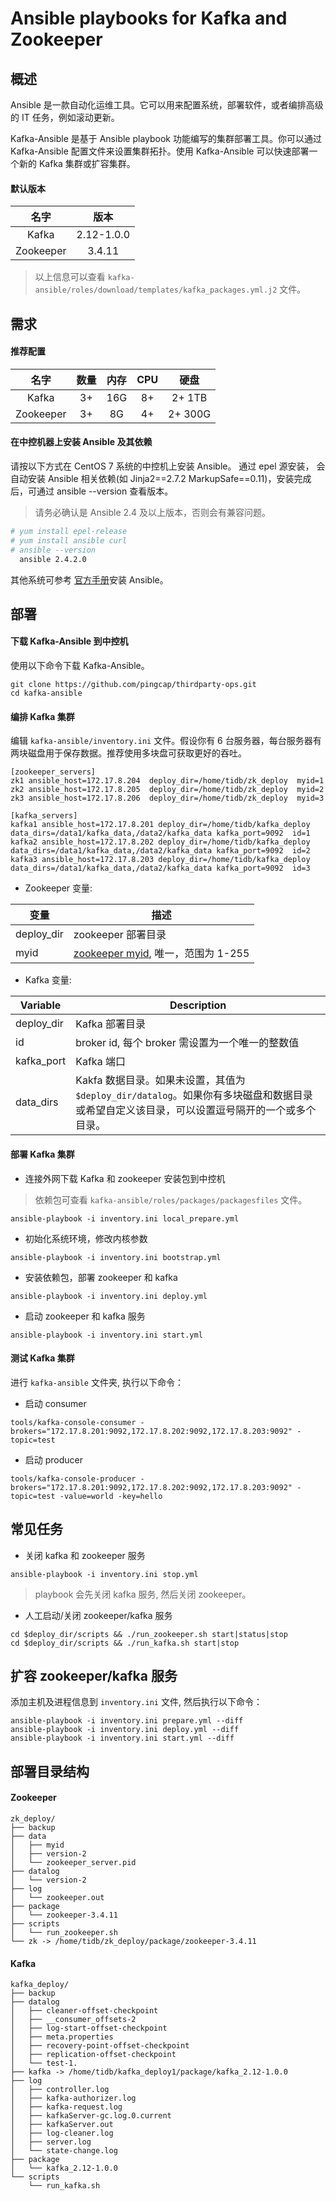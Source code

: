 # Ansible playbooks for Kafka and Zookeeper

## 概述
Ansible 是一款自动化运维工具。它可以用来配置系统，部署软件，或者编排高级的 IT 任务，例如滚动更新。

Kafka-Ansible 是基于 Ansible playbook 功能编写的集群部署工具。你可以通过 Kafka-Ansible 配置文件来设置集群拓扑。使用 Kafka-Ansible 可以快速部署一个新的 Kafka 集群或扩容集群。

#### 默认版本
|名字|版本|
|:---:|:---:|
|Kafka|2.12-1.0.0|
|Zookeeper|3.4.11|

> 以上信息可以查看 `kafka-ansible/roles/download/templates/kafka_packages.yml.j2` 文件。

## 需求
#### 推荐配置

|名字|数量|内存|CPU|硬盘|
|:---:|:---:|:---:|:---:|:---:|
|Kafka|3+|16G|8+|2+ 1TB|
|Zookeeper|3+|8G|4+|2+ 300G|

#### 在中控机器上安装 Ansible 及其依赖

请按以下方式在 CentOS 7 系统的中控机上安装 Ansible。 通过 epel 源安装， 会自动安装 Ansible 相关依赖(如 Jinja2==2.7.2 MarkupSafe==0.11)，安装完成后，可通过 ansible --version 查看版本。

> 请务必确认是 Ansible 2.4 及以上版本，否则会有兼容问题。

  ```bash
  # yum install epel-release
  # yum install ansible curl
  # ansible --version
    ansible 2.4.2.0
  ```

其他系统可参考 [官方手册](http://docs.ansible.com/ansible/intro_installation.html)安装 Ansible。

## 部署
#### 下载 Kafka-Ansible 到中控机
使用以下命令下载 Kafka-Ansible。

```
git clone https://github.com/pingcap/thirdparty-ops.git
cd kafka-ansible
```

#### 编排 Kafka 集群
编辑 `kafka-ansible/inventory.ini` 文件。假设你有 6 台服务器，每台服务器有两块磁盘用于保存数据。推荐使用多块盘可获取更好的吞吐。
 
```
[zookeeper_servers]
zk1 ansible_host=172.17.8.204  deploy_dir=/home/tidb/zk_deploy  myid=1
zk2 ansible_host=172.17.8.205  deploy_dir=/home/tidb/zk_deploy  myid=2
zk3 ansible_host=172.17.8.206  deploy_dir=/home/tidb/zk_deploy  myid=3

[kafka_servers]
kafka1 ansible_host=172.17.8.201 deploy_dir=/home/tidb/kafka_deploy data_dirs=/data1/kafka_data,/data2/kafka_data kafka_port=9092  id=1
kafka2 ansible_host=172.17.8.202 deploy_dir=/home/tidb/kafka_deploy data_dirs=/data1/kafka_data,/data2/kafka_data kafka_port=9092  id=2
kafka3 ansible_host=172.17.8.203 deploy_dir=/home/tidb/kafka_deploy data_dirs=/data1/kafka_data,/data2/kafka_data kafka_port=9092  id=3
```

- Zookeeper 变量:

| 变量 | 描述 |
| ---- | ------- |
| deploy_dir | zookeeper 部署目录 |
| myid | [zookeeper myid]((http://zookeeper.apache.org/doc/current/zookeeperAdmin.html#sc_configuration)), 唯一，范围为 1-255 |

- Kafka 变量:

| Variable | Description |
| ---- | ------- |
| deploy_dir | Kafka 部署目录 |
| id | broker id, 每个 broker 需设置为一个唯一的整数值 |
| kafka_port | Kafka 端口 |
| data_dirs | Kakfa 数据目录。如果未设置，其值为 `$deploy_dir/datalog`。如果你有多块磁盘和数据目录或希望自定义该目录，可以设置逗号隔开的一个或多个目录。 |

#### 部署  Kafka 集群
- 连接外网下载 Kafka 和 zookeeper 安装包到中控机 

> 依赖包可查看  `kafka-ansible/roles/packages/packagesfiles` 文件。

```
ansible-playbook -i inventory.ini local_prepare.yml
```

- 初始化系统环境，修改内核参数

```
ansible-playbook -i inventory.ini bootstrap.yml
```

- 安装依赖包，部署 zookeeper 和 kafka

```
ansible-playbook -i inventory.ini deploy.yml
```

- 启动 zookeeper 和 kafka 服务

```
ansible-playbook -i inventory.ini start.yml
```

#### 测试 Kafka 集群
进行 `kafka-ansible` 文件夹, 执行以下命令：
- 启动 consumer
```
tools/kafka-console-consumer -brokers="172.17.8.201:9092,172.17.8.202:9092,172.17.8.203:9092" -topic=test
```
- 启动 producer
```
tools/kafka-console-producer -brokers="172.17.8.201:9092,172.17.8.202:9092,172.17.8.203:9092" -topic=test -value=world -key=hello
```

## 常见任务
- 关闭 kafka 和 zookeeper 服务
``` 
ansible-playbook -i inventory.ini stop.yml
```
> playbook 会先关闭 kafka 服务, 然后关闭 zookeeper。

- 人工启动/关闭 zookeeper/kafka 服务
```
cd $deploy_dir/scripts && ./run_zookeeper.sh start|status|stop
cd $deploy_dir/scripts && ./run_kafka.sh start|stop
```

## 扩容 zookeeper/kafka 服务
添加主机及进程信息到 `inventory.ini` 文件, 然后执行以下命令：
```
ansible-playbook -i inventory.ini prepare.yml --diff
ansible-playbook -i inventory.ini deploy.yml --diff
ansible-playbook -i inventory.ini start.yml --diff
```

## 部署目录结构
#### Zookeeper
```
zk_deploy/
├── backup
├── data
│   ├── myid
│   ├── version-2
│   └── zookeeper_server.pid
├── datalog
│   └── version-2
├── log
│   └── zookeeper.out
├── package
│   └── zookeeper-3.4.11
├── scripts
│   └── run_zookeeper.sh
└── zk -> /home/tidb/zk_deploy/package/zookeeper-3.4.11
```

#### Kafka
```
kafka_deploy/
├── backup
├── datalog
│   ├── cleaner-offset-checkpoint
│   ├── __consumer_offsets-2
│   ├── log-start-offset-checkpoint
│   ├── meta.properties
│   ├── recovery-point-offset-checkpoint
│   ├── replication-offset-checkpoint
│   └── test-1.
├── kafka -> /home/tidb/kafka_deploy1/package/kafka_2.12-1.0.0
├── log
│   ├── controller.log
│   ├── kafka-authorizer.log
│   ├── kafka-request.log
│   ├── kafkaServer-gc.log.0.current
│   ├── kafkaServer.out
│   ├── log-cleaner.log
│   ├── server.log
│   └── state-change.log
├── package
│   └── kafka_2.12-1.0.0
└── scripts
    └── run_kafka.sh
```
